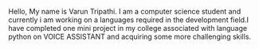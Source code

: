 Hello, My name is Varun Tripathi. I am a computer science student and currently i am working on a languages required in the development field.I have completed one mini project in my college associated with language python on VOICE ASSISTANT and acquiring some more challenging skills. 

<!---
VarunTripathi2801/VarunTripathi2801 is a ✨ special ✨ repository because its `README.md` (this file) appears on your GitHub profile.
You can click the Preview link to take a look at your changes.
--->
